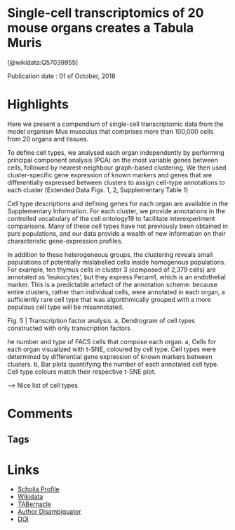 
Single-cell transcriptomics of 20 mouse organs creates a Tabula Muris
=====================================================================
  
  [@wikidata:Q57039955]  
  
Publication date : 01 of October, 2018  

# Highlights
Here we present a compendium of single-cell transcriptomic data from the model organism Mus musculus that comprises more than 100,000 cells from 20 organs and tissues.

To define cell types, we analysed each organ independently by performing
principal component analysis (PCA) on the most variable genes between
cells, followed by nearest-neighbour graph-based clustering. We then
used cluster-specific gene expression of known markers and genes
that are differentially expressed between clusters to assign cell-type
annotations to each cluster (Extended Data Figs. 1, 2, Supplementary
Table 1)

Cell type descriptions and defining genes for each organ are available in
the Supplementary Information. For each cluster, we provide annotations in the controlled vocabulary of the cell ontology19 to facilitate interexperiment comparisons. Many of these cell types have not previously
been obtained in pure populations, and our data provide a wealth of
new information on their characteristic gene-expression profiles.


In addition to these heterogeneous groups, the clustering reveals
small populations of potentially mislabelled cells inside homogenous
populations. For example, ten thymus cells in cluster 3 (composed
of 2,379 cells) are annotated as ‘leukocytes’, but they express Pecam1,
which is an endothelial marker. This is a predictable artefact of the
annotation scheme: because entire clusters, rather than individual
cells, were annotated in each organ, a sufficiently rare cell type that was
algorithmically grouped with a more populous cell type will be misannotated. 

Fig. 5 | Transcription factor analysis. a, Dendrogram of cell types
constructed with only transcription factors

he number and type of FACS cells that compose
each organ. a, Cells for each organ visualized with t-SNE, coloured by cell
type. Cell types were determined by differential gene expression of known
markers between clusters. b, Bar plots quantifying the number of each
annotated cell type. Cell type colours match their respective t-SNE plot.

--> Nice list of cell types
# Comments

## Tags

# Links
  
 * [Scholia Profile](https://scholia.toolforge.org/work/Q57039955)  
 * [Wikidata](https://www.wikidata.org/wiki/Q57039955)  
 * [TABernacle](https://tabernacle.toolforge.org/?#/tab/manual/Q57039955/P921%3BP4510)  
 * [Author Disambiguator](https://author-disambiguator.toolforge.org/work_item_oauth.php?id=Q57039955&batch_id=&match=1&author_list_id=&doit=Get+author+links+for+work)  
 * [DOI](https://doi.org/10.1038/S41586-018-0590-4)  
